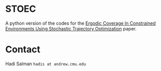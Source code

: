 # STOEC
A python version of the codes for the [Ergodic Coverage In Constrained Environments Using Stochastic Trajectory Optimization](http://biorobotics.ri.cmu.edu/papers/paperUploads/1707.04294.pdf) paper.

# Contact
Hadi Salman `hadis at andrew.cmu.edu`
